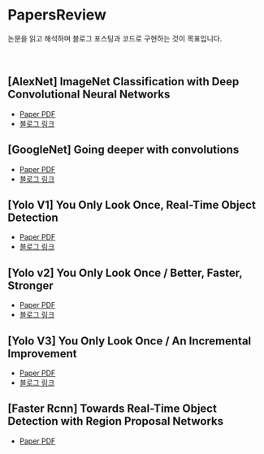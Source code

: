 # PapersReview
논문을 읽고 해석하며 블로그 포스팅과 코드로 구현하는 것이 목표입니다.
<br/><br/><br/>

## [AlexNet] ImageNet Classification with Deep Convolutional Neural Networks
- [Paper PDF](https://proceedings.neurips.cc/paper/2012/file/c399862d3b9d6b76c8436e924a68c45b-Paper.pdf)
- [블로그 링크](https://velog.io/@hyesukim1/AlexNet-ImageNet-Classification-with-Deep-Convolutional-Neural-Networks)

## [GoogleNet] Going deeper with convolutions
- [Paper PDF](https://arxiv.org/pdf/1409.4842.pdf)
- [블로그 링크](https://velog.io/@hyesukim1/GoogLeNet-Going-deeper-with-convolutions)

## [Yolo V1] You Only Look Once, Real-Time Object Detection
- [Paper PDF](https://arxiv.org/pdf/1506.02640.pdf)
- [블로그 링크](https://velog.io/@hyesukim1/YOLOv1-You-Only-Look-Once-Unified-Real-Time-Object-Detection-%EC%9E%91%EC%84%B1-%EC%A7%84%ED%96%89%EC%A4%91)

## [Yolo v2] You Only Look Once / Better, Faster, Stronger
- [Paper PDF](https://arxiv.org/pdf/1612.08242.pdf)
- [블로그 링크](https://velog.io/@hyesukim1/YOLOv2-Better-Faster-Stronger)

## [Yolo V3] You Only Look Once / An Incremental Improvement
- [Paper PDF](https://pjreddie.com/media/files/papers/YOLOv3.pdf)
- [블로그 링크](https://velog.io/@hyesukim1/YOLOv3-You-Only-Look-Once-An-Incremental-Improvement)

## [Faster Rcnn] Towards Real-Time Object Detection with Region Proposal Networks
- [Paper PDF](https://arxiv.org/pdf/1506.01497.pdf)
